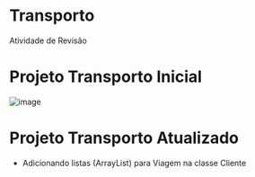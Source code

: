 # Transporto
Atividade de Revisão

# Projeto Transporto Inicial 
![image](https://user-images.githubusercontent.com/91507393/228080206-af022d1d-e61f-425d-91d7-10fc205fed7e.png)

# Projeto Transporto Atualizado 

* Adicionando listas (ArrayList) para Viagem na classe Cliente
